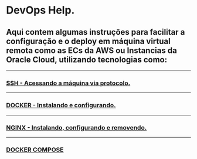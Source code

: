 # DevOps Help.

## Aqui contem algumas instruções para facilitar a configuração e o deploy em máquina virtual remota como as ECs da AWS ou Instancias da Oracle Cloud, utilizando tecnologias como: 

****
### [ SSH - Acessando a máquina via protocolo.](AcessoSSH.md)

****
### [ DOCKER - Instalando e configurando.](Docker.md)

****
### [ NGINX - Instalando, configurando e removendo.](Nginx.md)

****
### [ DOCKER COMPOSE](./LayoutsDocker/DockerCompose.md)
